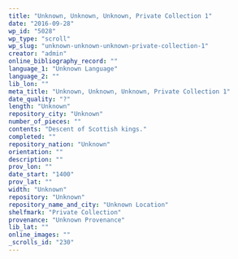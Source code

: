 ```yaml
---
title: "Unknown, Unknown, Unknown, Private Collection 1"
date: "2016-09-28"
wp_id: "5028"
wp_type: "scroll"
wp_slug: "unknown-unknown-unknown-private-collection-1"
creator: "admin"
online_bibliography_record: ""
language_1: "Unknown Language"
language_2: ""
lib_lon: ""
meta_title: "Unknown, Unknown, Unknown, Private Collection 1"
date_quality: "?"
length: "Unknown"
repository_city: "Unknown"
number_of_pieces: ""
contents: "Descent of Scottish kings."
completed: ""
repository_nation: "Unknown"
orientation: ""
description: ""
prov_lon: ""
date_start: "1400"
prov_lat: ""
width: "Unknown"
repository: "Unknown"
repository_name_and_city: "Unknown Location"
shelfmark: "Private Collection"
provenance: "Unknown Provenance"
lib_lat: ""
online_images: ""
_scrolls_id: "230"
---
```




